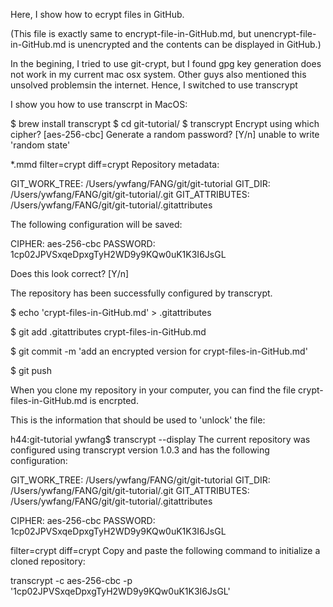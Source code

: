 Here, I show how to ecrypt files in GitHub.

(This file is exactly same to encrypt-file-in-GitHub.md, but unencrypt-file-in-GitHub.md is unencrypted and the contents can be displayed in GitHub.)

In the begining, I tried to use git-crypt, but I found gpg key generation does not
work in my current mac osx system. Other guys also mentioned this unsolved problemsin the internet. Hence, I switched to use transcrypt

I show you how to use transcrpt in MacOS:

$ brew install transcrypt
$ cd git-tutorial/
$ transcrypt
Encrypt using which cipher? [aes-256-cbc]
Generate a random password? [Y/n]
unable to write 'random state'

*.mmd filter=crypt diff=crypt
Repository metadata:

  GIT_WORK_TREE:  /Users/ywfang/FANG/git/git-tutorial
  GIT_DIR:        /Users/ywfang/FANG/git/git-tutorial/.git
  GIT_ATTRIBUTES: /Users/ywfang/FANG/git/git-tutorial/.gitattributes

The following configuration will be saved:

  CIPHER:   aes-256-cbc
  PASSWORD: 1cp02JPVSxqeDpxgTyH2WD9y9KQw0uK1K3I6JsGL

Does this look correct? [Y/n]

The repository has been successfully configured by transcrypt.

$ echo 'crypt-files-in-GitHub.md' > .gitattributes

$ git add .gitattributes crypt-files-in-GitHub.md

$ git commit -m 'add an encrypted version for crypt-files-in-GitHub.md'

$ git push

When you clone my repository in your computer, you can find
the file crypt-files-in-GitHub.md is encrpted. 

This is the information that should be used to 'unlock' the file:

h44:git-tutorial ywfang$ transcrypt --display
The current repository was configured using transcrypt version 1.0.3
and has the following configuration:

  GIT_WORK_TREE:  /Users/ywfang/FANG/git/git-tutorial
  GIT_DIR:        /Users/ywfang/FANG/git/git-tutorial/.git
  GIT_ATTRIBUTES: /Users/ywfang/FANG/git/git-tutorial/.gitattributes

  CIPHER:   aes-256-cbc
  PASSWORD: 1cp02JPVSxqeDpxgTyH2WD9y9KQw0uK1K3I6JsGL

 filter=crypt diff=crypt
Copy and paste the following command to initialize a cloned repository:

  transcrypt -c aes-256-cbc -p '1cp02JPVSxqeDpxgTyH2WD9y9KQw0uK1K3I6JsGL'
